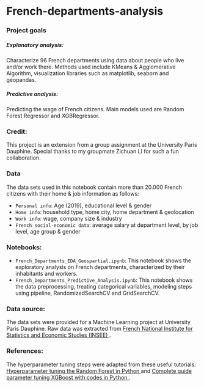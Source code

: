 # French-departments-analysis

### Project goals
##### Explanatory analysis: 
Characterize 96 French departments using data about people who live and/or work there. 
Methods used include KMeans & Agglomerative Algorithm, visualization libraries such as matplotlib, seaborn and geopandas.
##### Predictive analysis: 
Predicting the wage of French citizens.
Main models used are Random Forest Regressor and XGBRegressor.

### Credit:
This project is an extension from a group assignment at the University Paris Dauphine. Special thanks to my groupmate Zichuan LI for such a fun collaboration.

### Data
The data sets used in this notebook contain more than 20.000 French citizens with their home & job information as follows:
- `Personal info`: Age (2019), educational level & gender
- `Home info`: household type, home city, home department & geolocation
- `Work info`: wage, company size & industry
- `French social-economic data`: average salary at department level, by job level, age group & gender

### Notebooks:
- `French_Departments_EDA_Geospartial.ipynb`: This notebook shows the exploratory analysis on French departments, characterized by their inhabitants and workers. 
- `French_Departments_Predictive_Analysis.ipynb`: This notebook shows the data preprocessing, treating categorical variables, modeling steps using pipeline, RandomizedSearchCV and GridSearchCV. 

### Data source: 
The data sets were provided for a Machine Learning project at University Paris Dauphine. Raw data was extracted from <a href="https://statistiques-locales.insee.fr/?fbclid=IwAR3h1SgcWlg4H4R-btEWu7dnMjeO0dW9Mv-OfJ0IHf6yRI4ivAV2KNwOhd4#c=indicator&view=map2"> French National Institute for Statistics and Economic Studies (INSEE) </a>.

### References:
The hyperparameter tuning steps were adapted from these useful tutorials: <a href="https://towardsdatascience.com/hyperparameter-tuning-the-random-forest-in-python-using-scikit-learn-28d2aa77dd74"> Hyperparameter tuning the Random Forest in Python </a> and <a href="https://www.analyticsvidhya.com/blog/2016/03/complete-guide-parameter-tuning-xgboost-with-codes-python/"> Complete guide parameter tuning XGBoost with codes in Python </a>.
